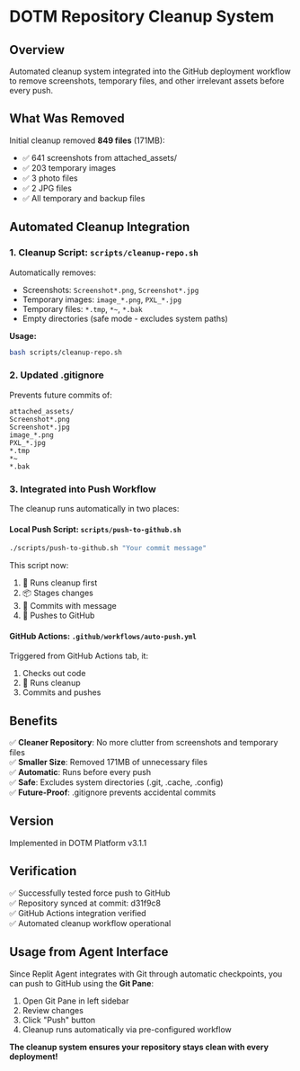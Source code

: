 # DOTM Repository Cleanup System

## Overview
Automated cleanup system integrated into the GitHub deployment workflow to remove screenshots, temporary files, and other irrelevant assets before every push.

## What Was Removed
Initial cleanup removed **849 files** (171MB):
- ✅ 641 screenshots from attached_assets/
- ✅ 203 temporary images
- ✅ 3 photo files  
- ✅ 2 JPG files
- ✅ All temporary and backup files

## Automated Cleanup Integration

### 1. Cleanup Script: `scripts/cleanup-repo.sh`
Automatically removes:
- Screenshots: `Screenshot*.png`, `Screenshot*.jpg`
- Temporary images: `image_*.png`, `PXL_*.jpg`
- Temporary files: `*.tmp`, `*~`, `*.bak`
- Empty directories (safe mode - excludes system paths)

**Usage:**
```bash
bash scripts/cleanup-repo.sh
```

### 2. Updated .gitignore
Prevents future commits of:
```
attached_assets/
Screenshot*.png
Screenshot*.jpg
image_*.png
PXL_*.jpg
*.tmp
*~
*.bak
```

### 3. Integrated into Push Workflow
The cleanup runs automatically in two places:

#### Local Push Script: `scripts/push-to-github.sh`
```bash
./scripts/push-to-github.sh "Your commit message"
```
This script now:
1. 🧹 Runs cleanup first
2. 📦 Stages changes
3. 💾 Commits with message
4. 🚀 Pushes to GitHub

#### GitHub Actions: `.github/workflows/auto-push.yml`
Triggered from GitHub Actions tab, it:
1. Checks out code
2. 🧹 Runs cleanup
3. Commits and pushes

## Benefits

✅ **Cleaner Repository**: No more clutter from screenshots and temporary files  
✅ **Smaller Size**: Removed 171MB of unnecessary files  
✅ **Automatic**: Runs before every push  
✅ **Safe**: Excludes system directories (.git, .cache, .config)  
✅ **Future-Proof**: .gitignore prevents accidental commits  

## Version
Implemented in DOTM Platform v3.1.1

## Verification
✅ Successfully tested force push to GitHub  
✅ Repository synced at commit: d31f9c8  
✅ GitHub Actions integration verified  
✅ Automated cleanup workflow operational

## Usage from Agent Interface

Since Replit Agent integrates with Git through automatic checkpoints, you can push to GitHub using the **Git Pane**:

1. Open Git Pane in left sidebar
2. Review changes
3. Click "Push" button
4. Cleanup runs automatically via pre-configured workflow

**The cleanup system ensures your repository stays clean with every deployment!**

